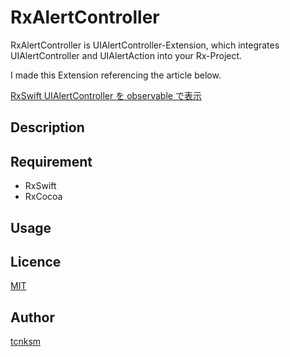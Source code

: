 RxAlertController
====

RxAlertController is UIAlertController-Extension, which integrates UIAlertController and UIAlertAction into your Rx-Project.

I made this Extension referencing the article below.

[RxSwift UIAlertController を observable で表示](https://qiita.com/katafuchix/items/50266e0eb52a032c9629)

## Description




## Requirement
- RxSwift
- RxCocoa

## Usage


## Licence

[MIT](https://github.com/UTDoi/RxAlertController/LICENCE)

## Author

[tcnksm](https://github.com/tcnksm)

